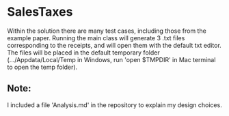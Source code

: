 # SalesTaxes

Within the solution there are many test cases, including those from the example paper. 
Running the main class will generate 3 .txt files corresponding to the receipts, and will open them with the default txt editor. 
The files will be placed in the default temporary folder (.../Appdata/Local/Temp in Windows, run 'open $TMPDIR' in Mac terminal to open the temp folder).

## Note: 
  I included a file 'Analysis.md' in the repository to explain my design choices. 

